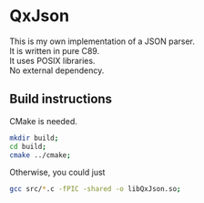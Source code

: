# QxJson

This is my own implementation of a JSON parser.  
It is written in pure C89.  
It uses POSIX libraries.  
No external dependency.

## Build instructions

CMake is needed.

```sh
mkdir build;
cd build;
cmake ../cmake;
```

Otherwise, you could just

```sh
gcc src/*.c -fPIC -shared -o libQxJson.so;
```

